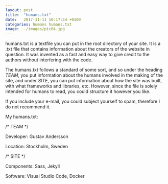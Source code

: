 ```yaml
---
layout: post
title:  "humans.txt"
date:   2017-11-11 10:17:54 +0100
categories: humans humans.txt
image: ../images/pic04.jpg
---
```

humans.txt is a textfile you can put in the root directory of your site. It is a .txt file that contains information about the creators of the website in question. It was invented as a fast and easy way to give credit to the authors without interfering with the code. 

The humans.txt follows a standard of some sort, and so under the heading _TEAM_, you put information about the humans involved in the making of the site, and under _SITE_, you can put information about how the site was built, with what frameworks and libraries, etc. However, since the file is solely intended for humans to read, you could structure it however you like. 

If you include your e-mail, you could subject yourself to spam, therefore I do not recommend it.

My humans.txt:

/* TEAM */

Developer: Gustav Andersson

Location: Stockholm, Sweden

/* SITE */

Components: Sass, Jekyll

Software: Visual Studio Code, Docker
